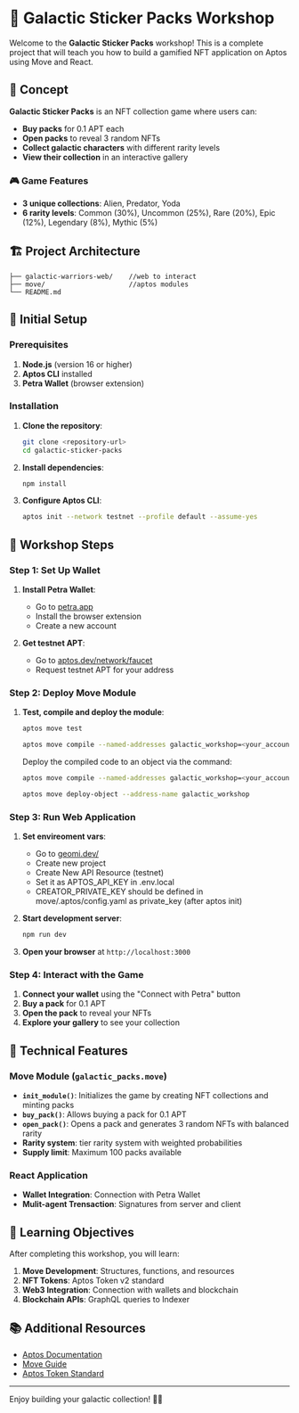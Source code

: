 # 🌟 Galactic Sticker Packs Workshop

Welcome to the **Galactic Sticker Packs** workshop! This is a complete project that will teach you how to build a gamified NFT application on Aptos using Move and React.

## 🎯 Concept

**Galactic Sticker Packs** is an NFT collection game where users can:

- **Buy packs** for 0.1 APT each
- **Open packs** to reveal 3 random NFTs
- **Collect galactic characters** with different rarity levels
- **View their collection** in an interactive gallery

### 🎮 Game Features

- **3 unique collections**: Alien, Predator, Yoda
- **6 rarity levels**: Common (30%), Uncommon (25%), Rare (20%), Epic (12%), Legendary (8%), Mythic (5%)

## 🏗️ Project Architecture

```
├── galactic-warriors-web/    //web to interact
├── move/                     //aptos modules                    
└── README.md
```

## 🚀 Initial Setup

### Prerequisites

1. **Node.js** (version 16 or higher)
2. **Aptos CLI** installed
3. **Petra Wallet** (browser extension)

### Installation

1. **Clone the repository**:
   ```bash
   git clone <repository-url>
   cd galactic-sticker-packs
   ```

2. **Install dependencies**:
   ```bash
   npm install
   ```

3. **Configure Aptos CLI**:
   ```bash
   aptos init --network testnet --profile default --assume-yes
   ```

## 🎯 Workshop Steps

### Step 1: Set Up Wallet

1. **Install Petra Wallet**:
   - Go to [petra.app](https://petra.app)
   - Install the browser extension
   - Create a new account

2. **Get testnet APT**:
   - Go to [aptos.dev/network/faucet](https://aptos.dev/network/faucet)
   - Request testnet APT for your address

### Step 2: Deploy Move Module

1. **Test, compile and deploy the module**:
   
   ```bash
   aptos move test
   ```

   ```bash
   aptos move compile --named-addresses galactic_workshop=<your_account_address>
   ```
   
   <!-- https://aptos.dev/build/smart-contracts/deployment -->
   Deploy the compiled code to an object via the command:

   ```bash
   aptos move compile --named-addresses galactic_workshop=<your_account_address>
   ```

   ```bash
   aptos move deploy-object --address-name galactic_workshop
   ```

### Step 3: Run Web Application

1. **Set envireoment vars**:
   - Go to [geomi.dev/](https://geomi.dev/)
   - Create new project
   - Create New API Resource (testnet)
   - Set it as APTOS_API_KEY in .env.local
   - CREATOR_PRIVATE_KEY should be defined in move/.aptos/config.yaml as private_key (after aptos init)


2. **Start development server**:
   ```bash
   npm run dev
   ```

3. **Open your browser** at `http://localhost:3000`

### Step 4: Interact with the Game

1. **Connect your wallet** using the "Connect with Petra" button
2. **Buy a pack** for 0.1 APT
3. **Open the pack** to reveal your NFTs
4. **Explore your gallery** to see your collection

## 🔧 Technical Features

### Move Module (`galactic_packs.move`)

- **`init_module()`**: Initializes the game by creating NFT collections and minting packs
- **`buy_pack()`**: Allows buying a pack for 0.1 APT
- **`open_pack()`**: Opens a pack and generates 3 random NFTs with balanced rarity
- **Rarity system**: tier rarity system with weighted probabilities
- **Supply limit**: Maximum 100 packs available

### React Application

- **Wallet Integration**: Connection with Petra Wallet
- **Mulit-agent Trensaction**: Signatures from server and client


## 🎯 Learning Objectives

After completing this workshop, you will learn:

1. **Move Development**: Structures, functions, and resources
2. **NFT Tokens**: Aptos Token v2 standard
3. **Web3 Integration**: Connection with wallets and blockchain
4. **Blockchain APIs**: GraphQL queries to Indexer

## 📚 Additional Resources

- [Aptos Documentation](https://aptos.dev)
- [Move Guide](https://move-language.github.io/move/)
- [Aptos Token Standard](https://github.com/aptos-labs/aptos-core/blob/main/aptos-move/framework/aptos-token/doc/overview.md)


---

Enjoy building your galactic collection! 🌟🚀
